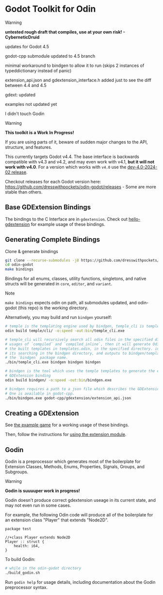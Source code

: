 # Godot Toolkit for Odin

> [!WARNING]
> **untested rough draft that compiles, use at your own risk! - CyberneticDruid**
> 
> updates for Godot 4.5
>
> godot-cpp submodule updated to 4.5 branch
>
> minimal workaround to bindgen to allow it to run (skips 2 instances of typeddictionary instead of panic)
>
> extension_api.json and gdextension_interface.h added just to see the diff between 4.4 and 4.5
>
> gdext: updated
> 
> examples not updated yet
> 
> I didn't touch Godin

> [!WARNING]
> **This toolkit is a Work In Progress!**
>
> If you are using parts of it, beware of sudden major changes to the API, structure, and features.

This currently targets Godot v4.4. The base interface is backwards compatible with v4.3 and v4.2, and may even work with v4.1, **but it will not work with v4.0**. For a version which works with `v4.0` use the [dev-4.0-2024-02 release](https://github.com/dresswithpockets/odin-godot/tree/dev-4.0-2024-02).

Checkout releases for each Godot version here: https://github.com/dresswithpockets/odin-godot/releases - Some are more stable than others.

## Base GDExtension Bindings

The bindings to the C Interface are in `gdextension`. Check out [hello-gdextension](examples/hello-gdextension/) for example usage of these bindings.

## Generating Complete Bindings

Clone & generate bindings
```sh
git clone --recurse-submodules -j8 https://github.com/dresswithpockets/odin-godot
cd odin-godot
make bindings
```

Bindings for all enums, classes, utility functions, singletons, and native structs will be generated in `core`, `editor`, and `variant`.

> [!NOTE]
> `make bindings` expects odin on path, all submodules updated, and odin-godot (this repo) is the working directory.

Alternatively, you may build and run `bindgen` yourself:
```sh
# temple is the templating engine used by bindgen, temple_cli is temple's preprocessor.
odin build temple/cli/ -o:speed -out:bin/temple_cli.exe

# temple_cli will recursively search all odin files in the specified directory for
# usages of `compiled` and `compiled_inline`, then it will generate Odin code with
# the built templates in templates.odin, in the specified directory. in this case,
# its searching in the bindgen directory, and outputs to bindgen/templates.odin, with
# the `bindgen` package name.
./bin/temple_cli.exe bindgen bindgen bindgen

# bindgen is the tool which uses the temple templates to generate the entire
# GDExtension binding
odin build bindgen/ -o:speed -out:bin/bindgen.exe

# bindgen requires a path to a json file which describes the GDExtension API.
# One is available in godot-cpp.
./bin/bindgen.exe godot-cpp/gdextension/extension_api.json
```

## Creating a GDExtension

See [the example game](examples/game) for a working usage of these bindings.

Then, follow the instructions for [using the extension module](https://docs.godotengine.org/en/stable/tutorials/scripting/gdextension/gdextension_cpp_example.html#using-the-gdextension-module).

## Godin

Godin is a preprocessor which generates most of the boilerplate for Extension Classes, Methods, Enums, Properties, Signals, Groups, and Subgroups.

> [!WARNING]
> **Godin is suuuuper work in progress!**
>
> Godin doesn't produce correct gdextension useage in its current state, and may not even run in some cases.

For example, the following Odin code will produce all of the boilerplate for an extension class "Player" that extends "Node2D".
```odin
package test

//+class Player extends Node2D
Player :: struct {
    health: i64,
}
```

To build Godin:
```sh
# while in the odin-godot directory
./build_godin.sh
```

Run `godin help` for usage details, including documentation about the Godin preprocessor syntax.
